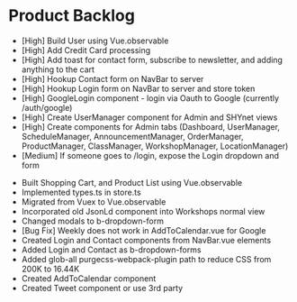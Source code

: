 # Product Backlog
* [High] Build User using Vue.observable
* [High] Add Credit Card processing
* [High] Add toast for contact form, subscribe to newsletter, and adding anything to the cart
* [High] Hookup Contact form on NavBar to server
* [High] Hookup Login form on NavBar to server and store token
* [High] GoogleLogin component - login via Oauth to Google (currently /auth/google)
* [High] Create UserManager component for Admin and SHYnet views
* [High] Create components for Admin tabs (Dashboard, UserManager, ScheduleManager, AnnouncementManager, OrderManager, ProductManager, ClassManager, WorkshopManager, LocationManager)
* [Medium] If someone goes to /login, expose the Login dropdown and form

<a name="1.0.0"></a>
* Built Shopping Cart, and Product List using Vue.observable
* Implemented types.ts in store.ts
* Migrated from Vuex to Vue.observable
* Incorporated old JsonLd component into Workshops normal view
* Changed modals to b-dropdown-form
* [Bug Fix] Weekly does not work in AddToCalendar.vue for Google
* Created Login and Contact components from NavBar.vue elements
* Added Login and Contact as b-dropdown-forms
* Added glob-all purgecss-webpack-plugin path to reduce CSS from 200K to 16.44K
* Created AddToCalendar component
* Created Tweet component or use 3rd party